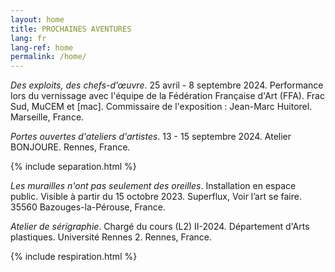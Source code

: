```yaml
---
layout: home
title: PROCHAINES AVENTURES
lang: fr
lang-ref: home
permalink: /home/
---
```


*Des exploits, des chefs-d’œuvre*. 25 avril - 8 septembre 2024. Performance lors du vernissage avec l'équipe de la Fédération Française d'Art (FFA). Frac Sud, MuCEM et \[mac]. Commissaire de l'exposition : Jean-Marc Huitorel. Marseille, France.

*Portes ouvertes d'ateliers d'artistes*. 13 - 15 septembre 2024. Atelier BONJOURE. Rennes, France.

{% include separation.html %}

*Les murailles n'ont pas seulement des oreilles*. Installation en espace public. Visible à partir du 15 octobre 2023. Superflux, Voir l’art se faire. 35560 Bazouges-la-Pérouse, France.

*Atelier de sérigraphie*. Chargé du cours (L2) II-2024. Département d'Arts plastiques. Université Rennes 2. Rennes, France.

{% include respiration.html %}
